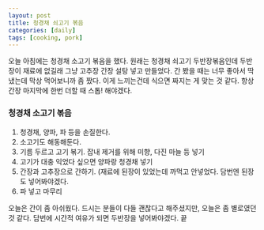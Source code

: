 ```yaml
---
layout: post
title: 청경채 쇠고기 볶음
categories: [daily]
tags: [cooking, pork]
---
```

오늘 아침에는 청경채 소고기 볶음을 했다.
원래는 청경채 쇠고기 두반장볶음인데 두반장이 재료에 없길래 그냥 고추장 간장 설탕 넣고 만들었다.
간 봤을 때는 너무 좋아서 딱 냈는데 막상 먹어보니까 좀 짰다. 이게 느끼는건데 식으면 짜지는 게 맞는 것 같다. 항상 간장 마지막에 한번 더할 때 스톱! 해야겠다.

### 청경채 소고기 볶음

1. 청경채, 양파, 파 등을 손질한다.
2. 소고기도 해동해둔다.
3. 기름 두르고 고기 볶기. 잡내 제거를 위해 미향, 다진 마늘 등 넣기 
4. 고기가 대충 익었다 싶으면 양파랑 청경채 넣기
5. 간장과 고추장으로 간하기. (재료에 된장이 있었는데 까먹고 안넣었다. 담번엔 된장도 넣어봐야겠다.
7. 파 넣고 마무리

오늘은 간이 좀 아쉬웠다. 드시는 분들이 다들 괜찮다고 해주셨지만, 오늘은 좀 별로였던 것 같다. 담번에 시간적 여유가 되면 두반장을 넣어봐야겠다. 끝

